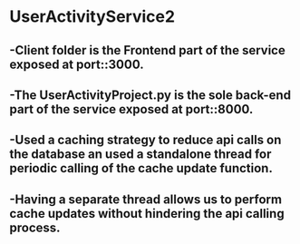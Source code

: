 # UserActivityService2
 ## -Client folder is the Frontend part of the service exposed at  port::3000.
 ## -The UserActivityProject.py is the  sole back-end part of the service exposed at port::8000.
 ## -Used a caching strategy to reduce api calls on the database an used a standalone thread for periodic calling of the cache update function.
 ## -Having a separate thread allows us to perform cache updates without hindering the api calling process.
